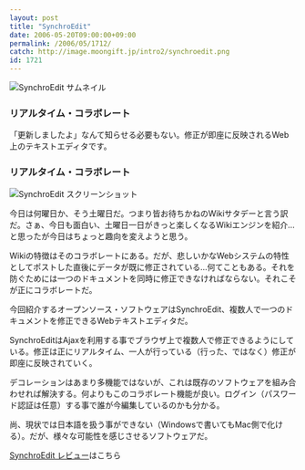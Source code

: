 ```yaml
---
layout: post
title: "SynchroEdit"
date: 2006-05-20T09:00:00+09:00
permalink: /2006/05/1712/
catch: http://image.moongift.jp/intro2/synchroedit.png
id: 1721
---
```

 ![SynchroEdit サムネイル](http://image.moongift.jp/intro2/synchroedit.t.png "SynchroEdit サムネイル")
  

### リアルタイム・コラボレート
  
「更新しましたよ」なんて知らせる必要もない。修正が即座に反映されるWeb上のテキストエディタです。  
<!--more-->  

### リアルタイム・コラボレート
  

![SynchroEdit スクリーンショット](http://image.moongift.jp/intro2/synchroedit.png "SynchroEdit スクリーンショット")

  

今日は何曜日か、そう土曜日だ。つまり皆お待ちかねのWikiサタデーと言う訳だ。さぁ、今日も面白い、土曜日一日がきっと楽しくなるWikiエンジンを紹介…と思ったが今日はちょっと趣向を変えようと思う。

  

Wikiの特徴はそのコラボレートにある。だが、悲しいかなWebシステムの特性としてポストした直後にデータが既に修正されている…何てこともある。それを防ぐためには一つのドキュメントを同時に修正できなければならない。それこそが正にコラボレートだ。

  

今回紹介するオープンソース・ソフトウェアはSynchroEdit、複数人で一つのドキュメントを修正できるWebテキストエディタだ。

  

SynchroEditはAjaxを利用する事でブラウザ上で複数人で修正できるようにしている。修正は正にリアルタイム、一人が行っている（行った、ではなく）修正が即座に反映されていく。

  

デコレーションはあまり多機能ではないが、これは既存のソフトウェアを組み合わせれば解決する。何よりもこのコラボレート機能が良い。ログイン（パスワード認証は任意）する事で誰が今編集しているのかも分かる。

  

尚、現状では日本語を扱う事ができない（Windowsで書いてもMac側で化ける）。だが、様々な可能性を感じさせるソフトウェアだ。

  

[SynchroEdit レビュー](http://oss.moongift.jp/review/i-1714.html)はこちら

